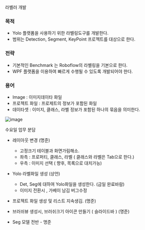 라벨러 개발

### 목적
* Yolo 플랫폼을 사용하기 위한 라벨링도구를 개발한다.
* 범위는 Detection, Segment, KeyPoint 프로젝트를 대상으로 한다.

### 전략
* 기본적인 Benchmark 는 Roboflow의 라벨링을 기본으로 한다.
* WPF 플랫폼을 이용하여 빠르게 수행될 수 있도록 개발되어야 한다.

### 용어
* Image : 이미지데이타 화일
* 프로젝트 화일 : 프로제트의 정보가 포함된 화일
* 데이타셋 : 이미지, 클래스, 라벨 정보가 포함된 하나의 묶음을 의미한다.

![image](https://github.com/DongilVision/DevOps/assets/29625147/4283cce0-f039-44a6-8c6d-cadad40360d2)

수요일 업무 분담

* 레이아웃 변경 (명준)
   * 고정크기 테이블과 화면가림해소.
   * 좌측 : 프로퍼티, 클래스, 라벨 ( 클래스와 라벨은 Tab으로 한다.)
   * 우측 : 이미지 선택 ( 향후, 목록으로 대치가능)
 
* Yolo 라벨화일 생성 (상언)
  * Det, Seg에 대하여 Yolo화일을 생성한다. (금일 완료바람)
  * 이미지 전환시 , 가베이 남김 버그수정

* 프로젝트 화일 생성 및 리스트 지속생김. (명준)

* 브러쉬뷰 생성시, 브러쉬크기 아이콘 만들기 ( 슬라이드바 )  (명준)

* Seg 모델 전반 - 명준
